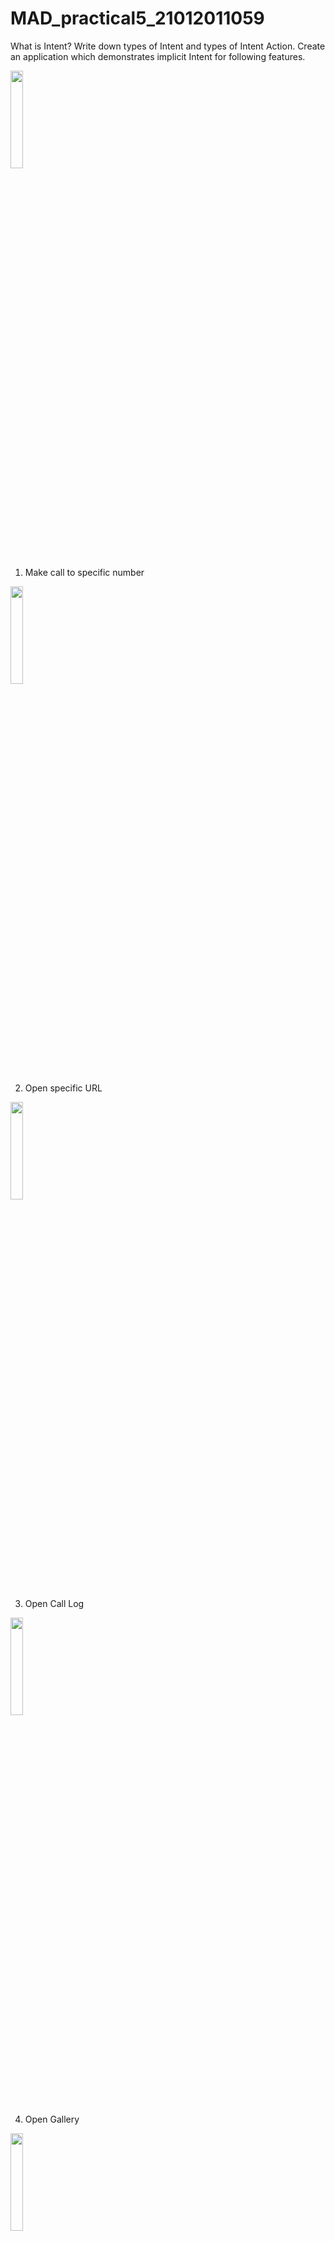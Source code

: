 # MAD_practical5_21012011059
What is Intent? Write down types of Intent and types of Intent Action. Create an application which demonstrates implicit Intent for following features. 

<img src="https://github.com/vedant15708/MAD_practical5_21012011059/assets/98215447/4aeea6cf-f75f-45d1-9004-f4e7540f1085" width=20% height=20%>

1. Make call to specific number
<img src="https://github.com/vedant15708/MAD_practical5_21012011059/assets/98215447/7cfa02a4-b39e-459d-adc1-25f33a0e35cb" width=20% height=20%>

2. Open specific URL
<img src="https://github.com/vedant15708/MAD_practical5_21012011059/assets/98215447/e2702459-f940-4c78-99db-5d72cdd698d2" width=20% height=20%>

3. Open Call Log
<img src="https://github.com/vedant15708/MAD_practical5_21012011059/assets/98215447/292696f1-0e0a-463a-be38-66ec9a0a8c04" width=20% height=20%>

4. Open Gallery
<img src="https://github.com/vedant15708/MAD_practical5_21012011059/assets/98215447/68bae945-8f11-4f3b-bb41-c0bdd3f53ee3" width=20% height=20%>

5. Set Alarm
<img src="https://github.com/vedant15708/MAD_practical5_21012011059/assets/98215447/8a8f265d-938c-4dfd-b73d-570cb48762fc" width=20% height=20%>

6. Open Camera

<img src="https://github.com/vedant15708/MAD_practical5_21012011059/assets/98215447/dc6c3afe-5cc6-4b48-9e5d-b201fcab7376" width=20% height=20%>
